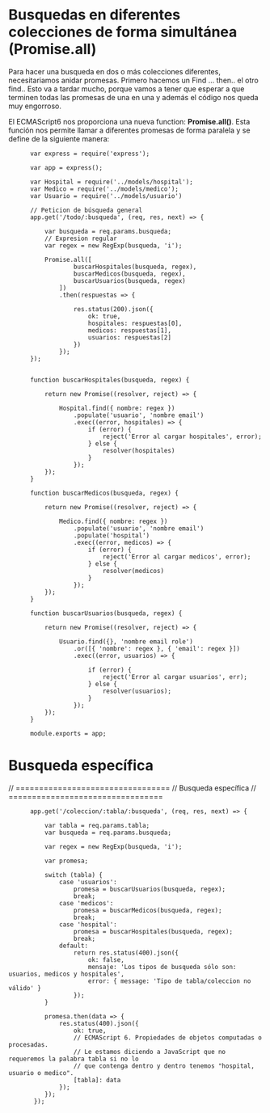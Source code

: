 # Busquedas en diferentes colecciones de forma simultánea (Promise.all)

Para hacer una busqueda en dos o más colecciones diferentes, necesitariamos anidar promesas.
Primero hacemos un Find ... then.. el otro find.. Esto va a tardar mucho, porque vamos a 
tener que esperar a que terminen todas las promesas de una en una y además el código nos queda
muy engorroso.

El ECMAScript6 nos proporciona una nueva function: **Promise.all()**.
Esta función nos permite llamar a diferentes promesas de forma paralela y se define de la siguiente manera:

          var express = require('express');

          var app = express();

          var Hospital = require('../models/hospital');
          var Medico = require('../models/medico');
          var Usuario = require('../models/usuario')

          // Peticion de búsqueda general
          app.get('/todo/:busqueda', (req, res, next) => {

              var busqueda = req.params.busqueda;
              // Expresion regular
              var regex = new RegExp(busqueda, 'i');

              Promise.all([
                      buscarHospitales(busqueda, regex),
                      buscarMedicos(busqueda, regex),
                      buscarUsuarios(busqueda, regex)
                  ])
                  .then(respuestas => {

                      res.status(200).json({
                          ok: true,
                          hospitales: respuestas[0],
                          medicos: respuestas[1],
                          usuarios: respuestas[2]
                      })
                  });
          });


          function buscarHospitales(busqueda, regex) {

              return new Promise((resolver, reject) => {

                  Hospital.find({ nombre: regex })
                      .populate('usuario', 'nombre email')
                      .exec((error, hospitales) => {
                          if (error) {
                              reject('Error al cargar hospitales', error);
                          } else {
                              resolver(hospitales)
                          }
                      });
              });
          }

          function buscarMedicos(busqueda, regex) {

              return new Promise((resolver, reject) => {

                  Medico.find({ nombre: regex })
                      .populate('usuario', 'nombre email')
                      .populate('hospital')
                      .exec((error, medicos) => {
                          if (error) {
                              reject('Error al cargar medicos', error);
                          } else {
                              resolver(medicos)
                          }
                      });
              });
          }

          function buscarUsuarios(busqueda, regex) {

              return new Promise((resolver, reject) => {

                  Usuario.find({}, 'nombre email role')
                      .or([{ 'nombre': regex }, { 'email': regex }])
                      .exec((error, usuarios) => {

                          if (error) {
                              reject('Error al cargar usuarios', err);
                          } else {
                              resolver(usuarios);
                          }
                      });
              });
          }

          module.exports = app;
          
 # Busqueda específica
 
 // =================================
// Busqueda específica
// =================================

          app.get('/coleccion/:tabla/:busqueda', (req, res, next) => {

              var tabla = req.params.tabla;
              var busqueda = req.params.busqueda;

              var regex = new RegExp(busqueda, 'i');

              var promesa;

              switch (tabla) {
                  case 'usuarios':
                      promesa = buscarUsuarios(busqueda, regex);
                      break;
                  case 'medicos':
                      promesa = buscarMedicos(busqueda, regex);
                      break;
                  case 'hospital':
                      promesa = buscarHospitales(busqueda, regex);
                      break;
                  default:
                      return res.status(400).json({
                          ok: false,
                          mensaje: 'Los tipos de busqueda sólo son: usuarios, medicos y hospitales',
                          error: { message: 'Tipo de tabla/coleccion no válido' }
                      });
              }

              promesa.then(data => {
                  res.status(400).json({
                      ok: true,
                      // ECMAScript 6. Propiedades de objetos computadas o procesadas.
                      // Le estamos diciendo a JavaScript que no requeremos la palabra tabla si no lo 
                      // que contenga dentro y dentro tenemos "hospital, usuario o medico".
                      [tabla]: data
                  });
              });
           });
 

